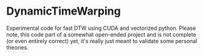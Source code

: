 # DynamicTimeWarping

Experimental code for fast DTW using CUDA and vectorized python. Please note, this code part of a somewhat open-ended project and is not complete (or even entirely correct) yet, it's really just meant to validate some personal theories.

